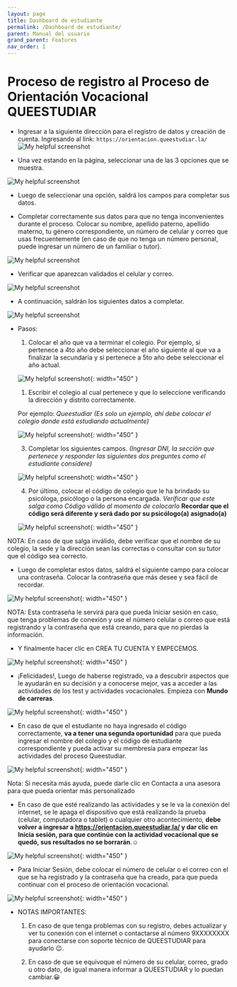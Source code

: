 ```yaml
---
layout: page
title: Dashboard de estudiante
permalink: /Dashboard de estudiante/
parent: Manual del usuario
grand_parent: Features
nav_order: 1
---
```


# Proceso de registro al Proceso de Orientación Vocacional QUEESTUDIAR

* Ingresar a la siguiente dirección para el registro de datos y creación de cuenta. Ingresando al link: `https://orientacion.queestudiar.la/ `
![My helpful screenshot](https://media.discordapp.net/attachments/955522800918085684/1006962610308137072/unknown.png)

* Una vez estando en la página, seleccionar una de las 3 opciones que se muestra.

![My helpful screenshot](https://cdn.discordapp.com/attachments/955522800918085684/1006963703457009755/unknown.png)

* Luego de seleccionar una opción, saldrá los campos para completar sus datos. 

<!-- ![My helpful screenshot](https://cdn.discordapp.com/attachments/955522800918085684/1006963703457009755/unknown.png) -->

* Completar correctamente sus datos para que no tenga inconvenientes durante el proceso. Colocar su nombre, apellido paterno, apellido materno, tu género correspondiente, un número de celular y correo que usas frecuentemente (en caso de que no tenga un número personal, puede ingresar un número de un familiar o tutor).

![My helpful screenshot](https://cdn.discordapp.com/attachments/955522800918085684/1006964140872585266/unknown.png)

* Verificar que aparezcan validados el celular y correo. 

![My helpful screenshot](https://cdn.discordapp.com/attachments/955522800918085684/1006964447346163845/unknown.png)

- A continuación, saldrán los siguientes datos a completar.

![My helpful screenshot](https://cdn.discordapp.com/attachments/955522800918085684/1006964773063229510/unknown.png)
- Pasos:

    1. Colocar el año que va a terminar el colegio. Por ejemplo, si pertenece a 4to año debe seleccionar el año siguiente al que va a finalizar la secundaria y si pertenece a 5to año debe seleccionar el año actual.

    ![My helpful screenshot](https://cdn.discordapp.com/attachments/955522800918085684/1006965116702576730/unknown.png){: width="450" }

    1. Escribir el colegio al cual pertenece y que lo seleccione verificando la dirección y distrito correctamente.

    Por ejemplo: _Queestudiar (Es solo un ejemplo, ahí debe colocar el colegio donde está estudiando actualmente)_

    ![My helpful screenshot](https://cdn.discordapp.com/attachments/955522800918085684/1007650075591315596/unknown.png){: width="450" }

    3. Completar los siguientes campos. _(Ingresar DNI, la sección que pertenece y responder las siguientes dos preguntes como el estudiante considere)_

    ![My helpful screenshot](https://cdn.discordapp.com/attachments/955522800918085684/1007678161116467260/unknown.png){: width="450" }

    4. Por último, colocar el código de colegio que le ha brindado su psicóloga, psicólogo o la persona encargada. _Verificar que este salga como Código válido al momento de colocarlo_
    **Recordar que el código será diferente y será dado por su psicólogo(a) asignado(a)**

    ![My helpful screenshot](https://cdn.discordapp.com/attachments/955522800918085684/1007678600377544745/unknown.png){: width="450" }

NOTA: En caso de que salga inválido, debe verificar que el nombre de su colegio, la sede y la dirección sean las correctas o consultar con su tutor que el código sea correcto.


- Luego de completar estos datos, saldrá el siguiente campo para colocar una contraseña. Colocar la contraseña que más desee y sea fácil de recordar. 

![My helpful screenshot](https://cdn.discordapp.com/attachments/955522800918085684/1007679108416815134/unknown.png){: width="450" }

NOTA: Esta contraseña le servirá para que pueda Iniciar sesión en caso, que tenga problemas de conexión y use el número celular o correo que está registrando y la contraseña que está creando, para que no pierdas la información.

- Y finalmente hacer clic en CREA TU CUENTA Y EMPECEMOS.

![My helpful screenshot](https://cdn.discordapp.com/attachments/955522800918085684/1007679412365447218/unknown.png){: width="450" }

- ¡Felicidades!, Luego de haberse registrado, va a descubrir aspectos que le ayudarán en su decisión y a conocerse mejor, vas a acceder a las actividades de los test y actividades vocacionales. Empieza con  **Mundo de carreras**.

![My helpful screenshot](https://cdn.discordapp.com/attachments/955522800918085684/1007679816851533976/unknown.png){: width="450" }

- En caso de que el estudiante no haya ingresado el código correctamente, **va a tener una segunda oportunidad** para que pueda ingresar el nombre del colegio y el código de estudiante correspondiente y pueda activar su membresía para empezar las actividades del proceso Queestudiar.

![My helpful screenshot](https://cdn.discordapp.com/attachments/955522800918085684/1007680094971633684/unknown.png){: width="450" }

Nota: Si necesita más ayuda, puede darle clic en Contacta a una asesora para que pueda orientar más personalizado


- En caso de que esté realizando las actividades y se le va la conexión del internet, se le apaga el dispositivo que está realizando la prueba (celular, computadora o tablet) o cualquier otro acontecimiento, **debe volver a ingresar a <https://orientacion.queestudiar.la/> y dar clic en Inicia sesión, para que continúe con la actividad vocacional que se quedó, sus resultados no se borrarán**.☺️

![My helpful screenshot](https://cdn.discordapp.com/attachments/955522800918085684/1007680898403156059/unknown.png){: width="450" }

- Para Iniciar Sesión, debe colocar el número de celular o el correo con el que se ha registrado y la contraseña que ha creado, para que pueda continuar con el proceso de orientación vocacional.

![My helpful screenshot](https://cdn.discordapp.com/attachments/955522800918085684/1007681236669579324/unknown.png){: width="450" }



- NOTAS IMPORTANTES: 

    1. En caso de que tenga problemas con su registro, debes actualizar y ver tu conexión con el internet o contactarse al número 9XXXXXXXX para conectarse con soporte técnico de QUEESTUDIAR para ayudarlo 😉.

    1. En caso de que se equivoque el número de su celular, correo, grado u otro dato, de igual manera informar a QUEESTUDIAR y lo puedan cambiar.😀





















































































































